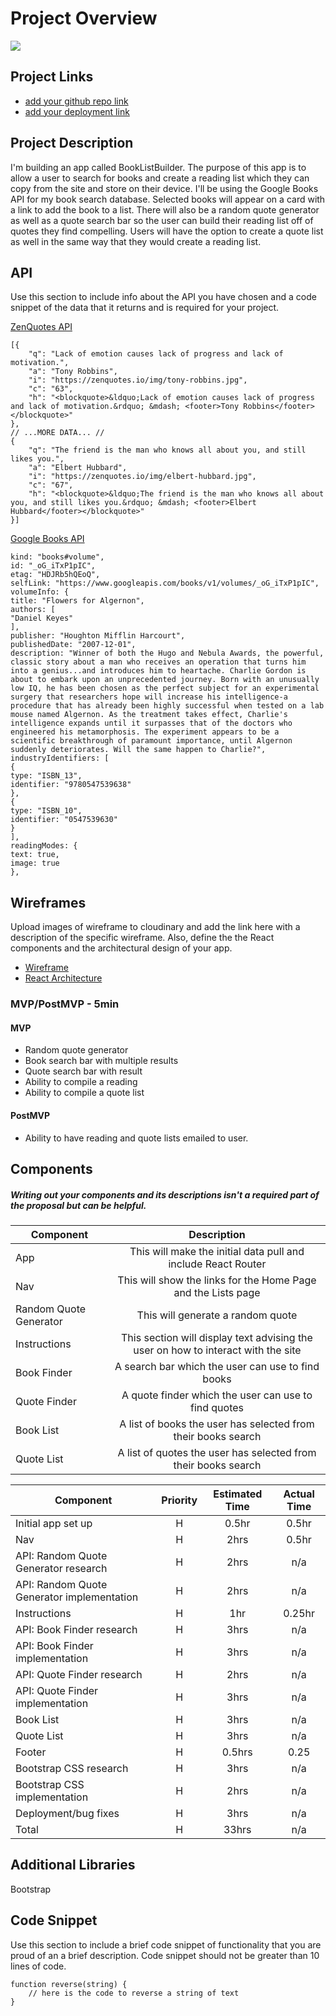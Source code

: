 # Project Overview

![](https://media.giphy.com/media/3o6Mbad3dj18iunbyM/giphy.gif)

## Project Links

- [add your github repo link]()
- [add your deployment link]()

## Project Description

I'm building an app called BookListBuilder. The purpose of this app is to allow a user to search for books and create a reading list which they can copy from the site and store on their device. I'll be using the Google Books API for my book search database. Selected books will appear on a card with a link to add the book to a list. There will also be a random quote generator as well as a quote search bar so the user can build their reading list off of quotes they find compelling. Users will have the option to create a quote list as well in the same way that they would create a reading list.

## API

Use this section to include info about the API you have chosen and a code snippet of the data that it returns and is required for your project. 

[ZenQuotes API](https://premium.zenquotes.io/zenquotes-documentation/)
```
[{
	"q": "Lack of emotion causes lack of progress and lack of motivation.",
	"a": "Tony Robbins",
	"i": "https://zenquotes.io/img/tony-robbins.jpg",
	"c": "63",
	"h": "<blockquote>&ldquo;Lack of emotion causes lack of progress and lack of motivation.&rdquo; &mdash; <footer>Tony Robbins</footer></blockquote>"
},
// ...MORE DATA... //
{
	"q": "The friend is the man who knows all about you, and still likes you.",
	"a": "Elbert Hubbard",
	"i": "https://zenquotes.io/img/elbert-hubbard.jpg",
	"c": "67",
	"h": "<blockquote>&ldquo;The friend is the man who knows all about you, and still likes you.&rdquo; &mdash; <footer>Elbert Hubbard</footer></blockquote>"
}]
```

[Google Books API](https://developers.google.com/books/docs/overview)
```
kind: "books#volume",
id: "_oG_iTxP1pIC",
etag: "HDJRb5hQEoQ",
selfLink: "https://www.googleapis.com/books/v1/volumes/_oG_iTxP1pIC",
volumeInfo: {
title: "Flowers for Algernon",
authors: [
"Daniel Keyes"
],
publisher: "Houghton Mifflin Harcourt",
publishedDate: "2007-12-01",
description: "Winner of both the Hugo and Nebula Awards, the powerful, classic story about a man who receives an operation that turns him into a genius...and introduces him to heartache. Charlie Gordon is about to embark upon an unprecedented journey. Born with an unusually low IQ, he has been chosen as the perfect subject for an experimental surgery that researchers hope will increase his intelligence-a procedure that has already been highly successful when tested on a lab mouse named Algernon. As the treatment takes effect, Charlie's intelligence expands until it surpasses that of the doctors who engineered his metamorphosis. The experiment appears to be a scientific breakthrough of paramount importance, until Algernon suddenly deteriorates. Will the same happen to Charlie?",
industryIdentifiers: [
{
type: "ISBN_13",
identifier: "9780547539638"
},
{
type: "ISBN_10",
identifier: "0547539630"
}
],
readingModes: {
text: true,
image: true
},
```


## Wireframes

Upload images of wireframe to cloudinary and add the link here with a description of the specific wireframe. Also, define the the React components and the architectural design of your app.

- [Wireframe](https://imgur.com/a/C4Foi8o)
- [React Architecture](https://lucid.app/lucidchart/5410928e-1608-4610-84b8-b8491527c5d8/edit?viewport_loc=-11%2C-121%2C1937%2C1365%2C0_0&invitationId=inv_8f9a5fb9-9a4b-40c8-89b1-e7fd0bb3d157)


### MVP/PostMVP - 5min

#### MVP
- Random quote generator
- Book search bar with multiple results
- Quote search bar with result
- Ability to compile a reading
- Ability to compile a quote list

#### PostMVP

- Ability to have reading and quote lists emailed to user.

## Components
##### Writing out your components and its descriptions isn't a required part of the proposal but can be helpful.

| Component | Description | 
| --- | :---: |  
| App | This will make the initial data pull and include React Router| 
| Nav | This will show the links for the Home Page and the Lists page | 
| Random Quote Generator | This will generate a random quote |
| Instructions | This section will display text advising the user on how to interact with the site |
| Book Finder | A search bar which the user can use to find books |
| Quote Finder | A quote finder which the user can use to find quotes |
| Book List | A list of books the user has selected from their books search |
| Quote List | A list of quotes the user has selected from their books search |


| Component | Priority | Estimated Time | Actual Time |
| --- | :---: |  :---: | :---: |
| Initial app set up | H | 0.5hr | 0.5hr |
| Nav | H | 2hrs| 0.5hr |
| API: Random Quote Generator research | H | 2hrs| n/a |
| API: Random Quote Generator implementation | H | 2hrs | n/a |
| Instructions | H | 1hr | 0.25hr |
| API: Book Finder research | H | 3hrs | n/a |
| API: Book Finder implementation | H | 3hrs | n/a |
| API: Quote Finder research | H | 2hrs | n/a |
| API: Quote Finder implementation | H | 3hrs | n/a |
| Book List | H | 3hrs | n/a |
| Quote List | H | 3hrs | n/a |
| Footer | H | 0.5hrs | 0.25 |
| Bootstrap CSS research | H | 3hrs | n/a |
| Bootstrap CSS implementation | H | 2hrs | n/a |
| Deployment/bug fixes | H | 3hrs | n/a |
| Total | H | 33hrs | n/a |

## Additional Libraries
 
 Bootstrap

## Code Snippet

Use this section to include a brief code snippet of functionality that you are proud of an a brief description.  Code snippet should not be greater than 10 lines of code. 

```
function reverse(string) {
	// here is the code to reverse a string of text
}
```
